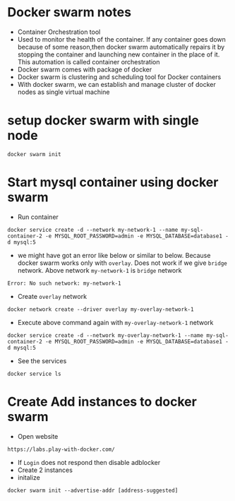 # Docker swarm notes
* Container Orchestration tool
* Used to monitor the health of the container. If any container goes down because of some reason,then docker swarm automatically repairs it by stopping the container and launching new container in the place of it. This automation is called container orchestration
* Docker swarm comes with package of docker
* Docker swarm is clustering and scheduling tool for Docker containers
* With docker swarm, we can establish and manage cluster of docker nodes as single virtual machine

# setup docker swarm with single node
```
docker swarm init
```

# Start mysql container using docker swarm
* Run container
```
docker service create -d --network my-network-1 --name my-sql-container-2 -e MYSQL_ROOT_PASSWORD=admin -e MYSQL_DATABASE=database1 -d mysql:5
```
* we might have got an error like below or similar to below. Because docker swarm works only with `overlay`. Does not work if we give `bridge` network. Above network `my-network-1` is `bridge` network
```
Error: No such network: my-network-1
```
* Create `overlay` network
```
docker network create --driver overlay my-overlay-network-1
```
* Execute above command again with `my-overlay-network-1` network
```
docker service create -d --network my-overlay-network-1 --name my-sql-container-2 -e MYSQL_ROOT_PASSWORD=admin -e MYSQL_DATABASE=database1 -d mysql:5
```
* See the services
```
docker service ls
```

# Create Add instances to docker swarm
* Open website
```
https://labs.play-with-docker.com/
```
* If `Login` does not respond then disable adblocker
* Create 2 instances
* initalize
```
docker swarm init --advertise-addr [address-suggested]
```